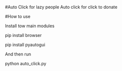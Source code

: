 #Auto Click for lazy people
Auto click for click to donate

#How to use

Install tow main modules

pip install browser

pip install pyautogui

And then run

python auto_click.py

